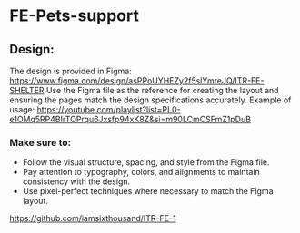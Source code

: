 # FE-Pets-support


## Design: 
The design is provided in Figma: https://www.figma.com/design/asPPoUYHEZy2f5slYmreJQ/ITR-FE-SHELTER
Use the Figma file as the reference for creating the layout and ensuring the pages match the design specifications accurately.
Example of usage: https://youtube.com/playlist?list=PL0-e1OMq5RP4BIrTQPrqu6Jxsfp94xK8Z&si=m90LCmCSFmZ1pDuB

### Make sure to:
* Follow the visual structure, spacing, and style from the Figma file.
* Pay attention to typography, colors, and alignments to maintain consistency with the design.
* Use pixel-perfect techniques where necessary to match the Figma layout.

https://github.com/iamsixthousand/ITR-FE-1
